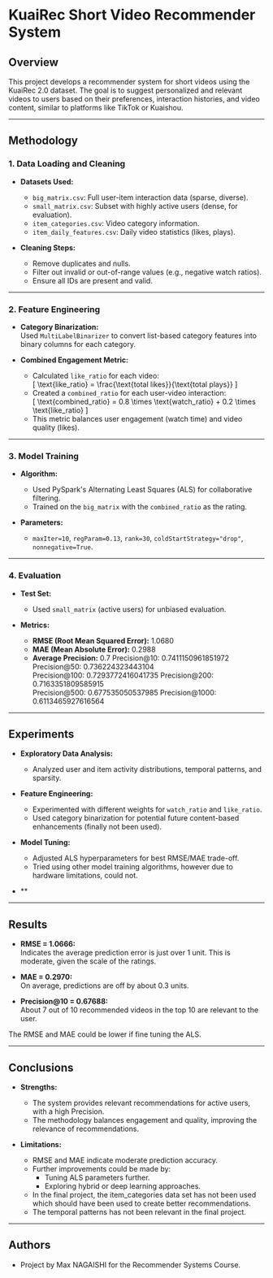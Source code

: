 # KuaiRec Short Video Recommender System

## Overview

This project develops a recommender system for short videos using the KuaiRec 2.0 dataset. The goal is to suggest personalized and relevant videos to users based on their preferences, interaction histories, and video content, similar to platforms like TikTok or Kuaishou.

---

## Methodology

### 1. Data Loading and Cleaning

- **Datasets Used:**
  - `big_matrix.csv`: Full user-item interaction data (sparse, diverse).
  - `small_matrix.csv`: Subset with highly active users (dense, for evaluation).
  - `item_categories.csv`: Video category information.
  - `item_daily_features.csv`: Daily video statistics (likes, plays).

- **Cleaning Steps:**
  - Remove duplicates and nulls.
  - Filter out invalid or out-of-range values (e.g., negative watch ratios).
  - Ensure all IDs are present and valid.

---

### 2. Feature Engineering

- **Category Binarization:**  
  Used `MultiLabelBinarizer` to convert list-based category features into binary columns for each category.

- **Combined Engagement Metric:**  
  - Calculated `like_ratio` for each video:  
    \[
    \text{like\_ratio} = \frac{\text{total likes}}{\text{total plays}}
    \]
  - Created a `combined_ratio` for each user-video interaction:  
    \[
    \text{combined\_ratio} = 0.8 \times \text{watch\_ratio} + 0.2 \times \text{like\_ratio}
    \]
  - This metric balances user engagement (watch time) and video quality (likes).

---

### 3. Model Training

- **Algorithm:**  
  - Used PySpark's Alternating Least Squares (ALS) for collaborative filtering.
  - Trained on the `big_matrix` with the `combined_ratio` as the rating.



- **Parameters:**  
  - `maxIter=10`, `regParam=0.13`, `rank=30`, `coldStartStrategy="drop"`, `nonnegative=True`.

---

### 4. Evaluation

- **Test Set:**  
  - Used `small_matrix` (active users) for unbiased evaluation.

- **Metrics:**
  - **RMSE (Root Mean Squared Error):** 1.0680
  - **MAE (Mean Absolute Error):** 0.2988
  - **Average Precision:** 0.7 
    Precision@10: 0.7411150961851972                                                                        
    Precision@50: 0.736224323443104                                                                         
    Precision@100: 0.7293772416041735
    Precision@200: 0.7163351809585915                                                                           
    Precision@500: 0.677535050537985
    Precision@1000: 0.6113465927616564

---

## Experiments

- **Exploratory Data Analysis:**  
  - Analyzed user and item activity distributions, temporal patterns, and sparsity.

- **Feature Engineering:**  
  - Experimented with different weights for `watch_ratio` and `like_ratio`.
  - Used category binarization for potential future content-based enhancements (finally not been used).

- **Model Tuning:**  
  - Adjusted ALS hyperparameters for best RMSE/MAE trade-off.
  - Tried using other model training algorithms, however due to hardware limitations, could not.
- **

---

## Results

- **RMSE = 1.0666:**  
  Indicates the average prediction error is just over 1 unit. This is moderate, given the scale of the ratings.

- **MAE = 0.2970:**  
  On average, predictions are off by about 0.3 units.

- **Precision@10 = 0.67688:**  
  About 7 out of 10 recommended videos in the top 10 are relevant to the user.

The RMSE and MAE could be lower if fine tuning the ALS.

---

## Conclusions

- **Strengths:**
  - The system provides relevant recommendations for active users, with a high Precision.
  - The methodology balances engagement and quality, improving the relevance of recommendations.

- **Limitations:**
  - RMSE and MAE indicate moderate prediction accuracy.
  - Further improvements could be made by:
    - Tuning ALS parameters further.
    - Exploring hybrid or deep learning approaches.
  - In the final project, the item_categories data set has not been used which should have been used to create better recommendations.
  - The temporal patterns has not been relevant in the final project. 

---


## Authors

- Project by Max NAGAISHI for the Recommender Systems Course.